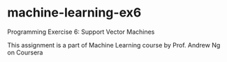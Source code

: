 # machine-learning-ex6

Programming Exercise 6: Support Vector Machines

This assignment is a part of Machine Learning course by Prof. Andrew Ng on Coursera
